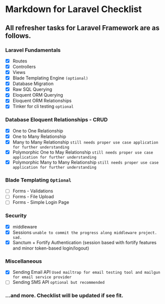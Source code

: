 # Markdown for Laravel Checklist

## All refresher tasks for Laravel Framework are as follows.

### Laravel Fundamentals
- [x] Routes
- [x] Controllers
- [x] Views
- [x] Blade Templating Engine ```(optional)```
- [x] Database Migration
- [x] Raw SQL Querying
- [x] Eloquent ORM Querying
- [x] Eloquent ORM Relationships
- [x] Tinker for cli testing ```optional```
### Database Eloquent Relationships - CRUD
- [x] One to One Relationship
- [x] One to Many Relationship
- [x] Many to Many Relationship ```still needs proper use case application for further understanding```
- [x] Polymorphic One to May Relationship ```still needs proper use case application for further understanding```
- [x] Polymorphic Many to Many Relationship ```still needs proper use case application for further understanding```
### Blade Templating ```Optional```
- [ ] Forms - Validations
- [ ] Forms - File Upload
- [ ] Forms - Simple Login Page
### Security
- [x] middleware
- [x] Sessions ```unable to commit the progress along middleware project. sad.```
- [x] Sanctum + Fortify Authentication (session based with fortify features and minor token-based login/logout)
### Miscellaneous
- [x] Sending Email API ```Used mailtrap for email testing tool and mailgun for email service provider```
- [ ] Sending SMS API ```optional but recommended```
### ...and more. Checklist will be updated if see fit.

